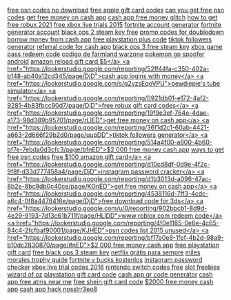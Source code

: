 <a href="https://lookerstudio.google.com/reporting/a887c6b1-4a71-4b60-bb68-ebe87e4318cc/page/psWED">free psn codes no download</a>
<a href="https://lookerstudio.google.com/reporting/82777332-e5a2-4819-8fd8-00f103e297cb/page/srWED">free apple gift card codes</a>
<a href="https://lookerstudio.google.com/reporting/a887c6b1-4a71-4b60-bb68-ebe87e4318cc/page/psWED">can you get free psn codes</a>
<a href="https://lookerstudio.google.com/reporting/a3f957f3-1156-4078-92cf-54b8c48c3e08/page/NOnED">get free money on cash app</a>
<a href="https://lookerstudio.google.com/reporting/59930ef4-a528-4acc-9604-fb6a59394fb9/page/eqfAD">cash app free money glitch</a>
<a href="https://lookerstudio.google.com/reporting/6d366d4a-2953-4b55-b73b-9978506ccac0/page/DjD">how to get free robux 2021</a>
<a href="https://lookerstudio.google.com/reporting/6b1b47cc-1055-42e0-922f-8d2b50d96fec/page/DjD">free xbox live trials 2015</a>
<a href="https://lookerstudio.google.com/reporting/729cb025-4c01-468c-acbc-074097513a07/page/DjD">fortnite account generator</a>
<a href="https://lookerstudio.google.com/reporting/e094f3ab-4b63-413c-8080-2fbbc1611484/page/DjD">fortnite generator account</a>
<a href="https://lookerstudio.google.com/reporting/7aa280a6-49ea-454b-aad2-fa7cdeb99ca2/page/DjD">black ops 2 steam key free</a>
<a href="https://lookerstudio.google.com/s/shj66Lid93A">promo codes for doubledown</a>
<a href="https://lookerstudio.google.com/reporting/e368e01a-2b02-4ba6-b6dc-09b1ada1f154/page/eloDD">borrow money from cash app</a>
<a href="https://lookerstudio.google.com/reporting/fe702636-7665-41a4-8721-05569dbaec59/page/rDHED">free playstation plus code</a>
<a href="https://lookerstudio.google.com/reporting/ebd1164a-81b0-4ba6-b507-483a1bc55ff0/page/kseDD">tiktok followers generator</a>
<a href="https://lookerstudio.google.com/reporting/f31852af-41d8-4297-b12f-97d803ddd5a9/page/DjD">referral code for cash app</a>
<a href="https://lookerstudio.google.com/reporting/74c62aeb-4bea-4dc4-882d-d40c09b9dc83/page/DjD">black ops 3 free steam key</a>
<a href="https://lookerstudio.google.com/reporting/4e93605a-feee-4a4c-bc8b-8836ec42b85c/page/DjD">xbox game pass redeem code</a>
<a href="https://lookerstudio.google.com/reporting/c6282929-028c-4c99-a477-a8e004ba58ff/page/DjD">codigo de farmland warzone</a>
<a href="https://lookerstudio.google.com/reporting/1ade2f79-ed83-4a17-8eaa-bbba456dae51/page/DjD">pokemon go spoofer android</a>
<a href="https://lookerstudio.google.com/reporting/9bf8051e-3ab6-49e2-abc3-22b4303e521c/page/DjD">amazon reload gift card $5</a>
<a href="https://lookerstudio.google.com/reporting/52ff44fa-c350-402a-b148-ab40a12cd345/page/DjD">cash app logins with money</a>
<a href="https://lookerstudio.google.com/s/q2vzsEqoVPU">pewdiepie's tube simulator</a>
<a href="https://lookerstudio.google.com/reporting/0921db01-e172-4af2-9281-4b83fbcc90d7/page/DjD">free robux gift card codes</a>
<a href="https://lookerstudio.google.com/reporting/19f9e3ef-764e-4dae-a173-98d389b95701/page/rLIED">get free money on cash app</a>
<a href="https://lookerstudio.google.com/reporting/36f1d2c1-60ab-4421-a663-2d666f29b2d0/page/uupDD">tiktok followers generator</a>
<a href="https://lookerstudio.google.com/reporting/514a4f00-a800-4b60-bf7e-7ebda0d3cfc3/page/bfnED">$2 000 free money cash app</a>
<a href="https://lookerstudio.google.com/reporting/a887c6b1-4a71-4b60-bb68-ebe87e4318cc/page/psWED">ways to get free psn codes</a>
<a href="https://lookerstudio.google.com/reporting/84490374-ecaa-4d43-9d61-d453a3555d68/page/ohoDD">free $100 amazon gift card</a>
<a href="https://lookerstudio.google.com/reporting/d10cd8df-0d9e-4f2c-9f8f-d33d777458a4/page/DjD">instagram password cracker</a>
<a href="https://lookerstudio.google.com/reporting/d1b3013d-a096-47ac-8b2e-8bc9db0c40ce/page/KOnED">get free money on cash app</a>
<a href="https://lookerstudio.google.com/reporting/4538116d-7ff3-4cdc-a6c4-0f8a4478416e/page/DjD">free download code for 3ds</a>
<a href="https://lookerstudio.google.com/u/0/reporting/902bbcb1-8d9d-4e29-9193-7d13c61b711f/page/HLlDD">www roblox com redeem code</a>
<a href="https://lookerstudio.google.com/reporting/4f0e1185-0e6e-4c65-84c4-2fcfbaf90001/page/KJHED">psn codes list 2015 unused</a>
<a href="https://lookerstudio.google.com/reporting/bf17a0e8-1fef-4b2d-98a9-b10dc2830870/page/ifnED">$2 000 free money cash app</a>
<a href="https://lookerstudio.google.com/reporting/fa37055d-d822-4842-bbd8-5b4d69387ce1/page/HIgDD">free playstation gift card</a>
<a href="https://lookerstudio.google.com/reporting/74c62aeb-4bea-4dc4-882d-d40c09b9dc83/page/DjD">free black ops 3 steam key</a>
<a href="https://lookerstudio.google.com/reporting/f96a3e92-0431-43a1-ae8f-ee2004d2841c/page/DjD">netflix grátis para sempre</a>
<a href="https://lookerstudio.google.com/reporting/2854a461-29ae-40aa-8714-589671dd15c4/page/DjD">miles morales trophy guide</a>
<a href="https://lookerstudio.google.com/reporting/6e62aaec-1996-4c87-9d0e-f0203e37bb64/page/DjD">fortnite v bucks kostenlos</a>
<a href="https://lookerstudio.google.com/reporting/62038907-9abe-4686-b655-287b1cd53c3e/page/DjD">instagram password checker</a>
<a href="https://lookerstudio.google.com/reporting/10dbec35-f3b0-4580-ae49-56633ee50438/page/DjD">xbox live trial codes 2016</a>
<a href="https://lookerstudio.google.com/reporting/e3a878de-79a5-4a7f-80ad-a7008cc10541/page/DjD">nintendo switch codes free</a>
<a href="https://lookerstudio.google.com/reporting/34f4fa7d-1bc9-4242-bca5-cbf2b468fb33/page/DjD">slot freebies wizard of oz</a>
<a href="https://lookerstudio.google.com/reporting/e172a484-5bf6-445f-a346-1f339dc735e7/page/HJHED">playstation gift card code</a>
<a href="https://lookerstudio.google.com/reporting/090d590f-9da7-49d4-b170-18cfbb7418f4?s=qi7gUvVgmyk">cash app qr code generator</a>
<a href="https://lookerstudio.google.com/reporting/b9c97053-2fbb-4185-b8cd-4f0e72368414/page/SJT9C">cash app free atms near me</a>
<a href="https://lookerstudio.google.com/reporting/cc9ffd54-8259-438b-9eb9-b3f9ec29f27d/page/muWED">free shein gift card code</a>
<a href="https://lookerstudio.google.com/reporting/ed57aa19-469c-437e-926d-064267608dcb/page/T51AD">$2000 free money cash app</a>
<a href="https://lookerstudio.google.com/reporting/da041e18-3337-41e3-a5e3-f7a029eda964/page/DjD">cash app hack nosslrr3eo8</a>
